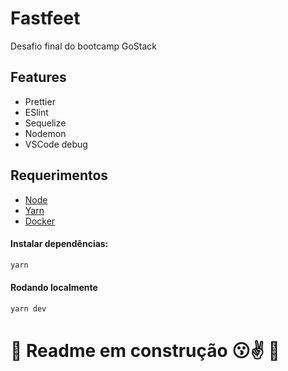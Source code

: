# Fastfeet
Desafio final do bootcamp GoStack

## Features
 - Prettier
 - ESlint
 - Sequelize
 - Nodemon
 - VSCode debug

## Requerimentos

 - [Node](https://nodejs.org/en/download/current/)  
 - [Yarn](https://yarnpkg.com/en/docs/install)
 - [Docker](https://www.docker.com/)
 
 #### Instalar dependências:

```bash
yarn
```

#### Rodando localmente

```bash
yarn dev
```
# 🚧 Readme em construção 😗✌ 🚧 
